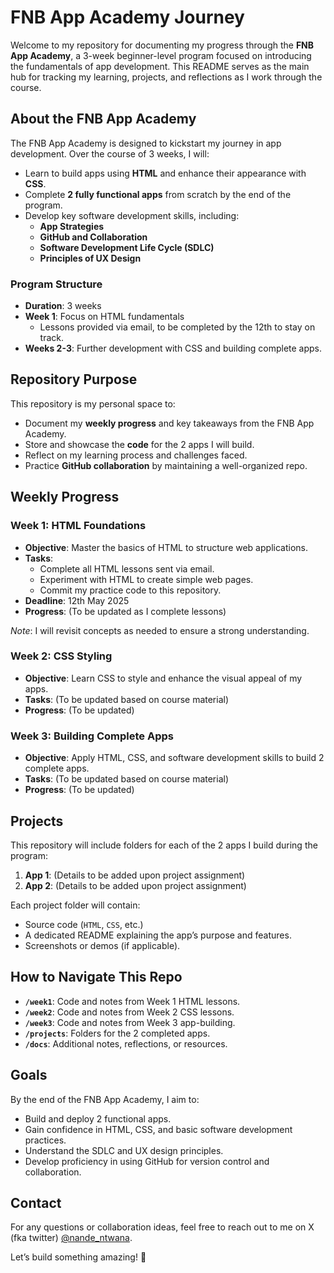 # FNB App Academy Journey

Welcome to my repository for documenting my progress through the **FNB App Academy**, a 3-week beginner-level program focused on introducing the fundamentals of app development. This README serves as the main hub for tracking my learning, projects, and reflections as I work through the course.

## About the FNB App Academy

The FNB App Academy is designed to kickstart my journey in app development. Over the course of 3 weeks, I will:
- Learn to build apps using **HTML** and enhance their appearance with **CSS**.
- Complete **2 fully functional apps** from scratch by the end of the program.
- Develop key software development skills, including:
  - **App Strategies**
  - **GitHub and Collaboration**
  - **Software Development Life Cycle (SDLC)**
  - **Principles of UX Design**

### Program Structure
- **Duration**: 3 weeks
- **Week 1**: Focus on HTML fundamentals
  - Lessons provided via email, to be completed by the 12th to stay on track.
- **Weeks 2-3**: Further development with CSS and building complete apps.

## Repository Purpose

This repository is my personal space to:
- Document my **weekly progress** and key takeaways from the FNB App Academy.
- Store and showcase the **code** for the 2 apps I will build.
- Reflect on my learning process and challenges faced.
- Practice **GitHub collaboration** by maintaining a well-organized repo.

## Weekly Progress

### Week 1: HTML Foundations
- **Objective**: Master the basics of HTML to structure web applications.
- **Tasks**:
  - Complete all HTML lessons sent via email.
  - Experiment with HTML to create simple web pages.
  - Commit my practice code to this repository.
- **Deadline**: 12th May 2025
- **Progress**: (To be updated as I complete lessons)

*Note*: I will revisit concepts as needed to ensure a strong understanding.

### Week 2: CSS Styling
- **Objective**: Learn CSS to style and enhance the visual appeal of my apps.
- **Tasks**: (To be updated based on course material)
- **Progress**: (To be updated)

### Week 3: Building Complete Apps
- **Objective**: Apply HTML, CSS, and software development skills to build 2 complete apps.
- **Tasks**: (To be updated based on course material)
- **Progress**: (To be updated)

## Projects

This repository will include folders for each of the 2 apps I build during the program:
1. **App 1**: (Details to be added upon project assignment)
2. **App 2**: (Details to be added upon project assignment)

Each project folder will contain:
- Source code (`HTML`, `CSS`, etc.)
- A dedicated README explaining the app’s purpose and features.
- Screenshots or demos (if applicable).

## How to Navigate This Repo

- **`/week1`**: Code and notes from Week 1 HTML lessons.
- **`/week2`**: Code and notes from Week 2 CSS lessons.
- **`/week3`**: Code and notes from Week 3 app-building.
- **`/projects`**: Folders for the 2 completed apps.
- **`/docs`**: Additional notes, reflections, or resources.

## Goals

By the end of the FNB App Academy, I aim to:
- Build and deploy 2 functional apps.
- Gain confidence in HTML, CSS, and basic software development practices.
- Understand the SDLC and UX design principles.
- Develop proficiency in using GitHub for version control and collaboration.

## Contact

For any questions or collaboration ideas, feel free to reach out to me on X (fka twitter) [@nande_ntwana](https://x.com/nande_ntwana).

Let’s build something amazing! 🚀
